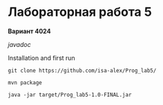 # Лабораторная работа 5

**Вариант 4024**

*javadoc*

Installation and first run

```
git clone https://github.com/isa-alex/Prog_lab5/ 

mvn package

java -jar target/Prog_lab5-1.0-FINAL.jar
```
